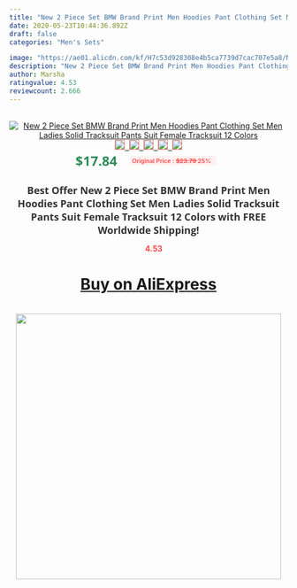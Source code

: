 ```yaml
---
title: "New 2 Piece Set BMW Brand Print Men Hoodies Pant Clothing Set Men Ladies Solid Tracksuit Pants Suit Female Tracksuit 12 Colors"
date: 2020-05-23T10:44:36.892Z
draft: false
categories: "Men's Sets"

image: "https://ae01.alicdn.com/kf/H7c53d928308e4b5ca7739d7cac707e5a8/New-2-Piece-Set-BMW-Brand-Print-Men-Hoodies-Pant-Clothing-Set-Men-Ladies-Solid-Tracksuit.jpg"
description: "New 2 Piece Set BMW Brand Print Men Hoodies Pant Clothing Set Men Ladies Solid Tracksuit Pants Suit Female Tracksuit 12 Colors"
author: Marsha
ratingvalue: 4.53
reviewcount: 2.666
---
```

<br>
<div style="text-align: center;">
<a href="https://s.click.aliexpress.com/e/_ABuKrL" target="_blank" rel="nofollow noopener noreferrer"><img alt="New 2 Piece Set BMW Brand Print Men Hoodies Pant Clothing Set Men Ladies Solid Tracksuit Pants Suit Female Tracksuit 12 Colors" class="magnifier-image" src="https://ae01.alicdn.com/kf/H7c53d928308e4b5ca7739d7cac707e5a8/New-2-Piece-Set-BMW-Brand-Print-Men-Hoodies-Pant-Clothing-Set-Men-Ladies-Solid-Tracksuit.jpg_640x640.jpg">
<br>
<img style="border:1px solid salmon" src="https://ae01.alicdn.com/kf/H7c53d928308e4b5ca7739d7cac707e5a8/New-2-Piece-Set-BMW-Brand-Print-Men-Hoodies-Pant-Clothing-Set-Men-Ladies-Solid-Tracksuit.jpg_120x120.jpg">&nbsp;&nbsp;<img style="border:1px solid salmon" src="https://ae01.alicdn.com/kf/H350b03f7bb9946d8b3c72fe9b92f2344n/New-2-Piece-Set-BMW-Brand-Print-Men-Hoodies-Pant-Clothing-Set-Men-Ladies-Solid-Tracksuit.jpg_120x120.jpg">&nbsp;&nbsp;<img style="border:1px solid salmon" src="https://ae01.alicdn.com/kf/H5a51f7cb9e2d4487929a6a530483621dS/New-2-Piece-Set-BMW-Brand-Print-Men-Hoodies-Pant-Clothing-Set-Men-Ladies-Solid-Tracksuit.jpg_120x120.jpg">&nbsp;&nbsp;<img style="border:1px solid salmon" src="https://ae01.alicdn.com/kf/H04c9dbe28ed2400eb044eb4eeea7e821b/New-2-Piece-Set-BMW-Brand-Print-Men-Hoodies-Pant-Clothing-Set-Men-Ladies-Solid-Tracksuit.jpg_120x120.jpg">&nbsp;&nbsp;<img style="border:1px solid salmon" src="https://ae01.alicdn.com/kf/Hc5b4b569bb5a43ed99820baf581eb8625/New-2-Piece-Set-BMW-Brand-Print-Men-Hoodies-Pant-Clothing-Set-Men-Ladies-Solid-Tracksuit.jpg_120x120.jpg"></a></div><br0>
<div style="text-align: center;"><span style="background-color: white; border: 0px; box-sizing: border-box; color: seagreen; display: inline-block; font-family: &quot;open sans&quot; , &quot;arial&quot; , &quot;helvetica&quot; , sans-serif , &quot;heiti&quot;; font-size: 24px; font-stretch: inherit; font-weight: 700; line-height: inherit; margin: 0px 10px 0px 0px; padding: 0px; vertical-align: middle;">$17.84 </span>
<span style="background: rgb(255 , 241 , 241); border-radius: 3px; border: 0px; box-sizing: border-box; color: #ff4747; display: inline-block; font-family: inherit; font-size: 12px; font-stretch: inherit; font-style: inherit; font-variant: inherit; font-weight: 600; line-height: inherit; margin: 0px; padding: 2px 5px; transform: scale(0.9); vertical-align: middle;">Original Price : <b style="text-decoration: line-through;">$23.79 </b> 25%&nbsp;&nbsp;</span></div>
<h1 style="color: #333333; display: inline-block; font-family: &quot;open sans&quot; , &quot;arial&quot; , &quot;helvetica&quot; , sans-serif , &quot;heiti&quot;; font-size: 18px; font-stretch: inherit; font-weight: 700; text-align: center;">Best Offer New 2 Piece Set BMW Brand Print Men Hoodies Pant Clothing Set Men Ladies Solid Tracksuit Pants Suit Female Tracksuit 12 Colors with FREE Worldwide Shipping!</h1>
<div style="color: #ff4747; text-align: center;">
<img src="https://4.bp.blogspot.com/-M0ZcTcb-5uY/XleCXlxnR4I/AAAAAAAAAEc/OrjgMkXV1oMQFaCRZj5HQwOCBcu3w1FegCPcBGAYYCw/s1600/star.png" style="height: 15px;">&nbsp;<b>4.53</b></div>
<div class="button_cont" align="center"><a class="buynow_a" href="https://s.click.aliexpress.com/e/_ABuKrL" target="_blank" rel="nofollow noopener noreferrer"><H1>Buy on AliExpress</H1></a></div><br>
<div class="separator" style="clear: both; text-align: center;">
<img src="https://lh3.googleusercontent.com/-pTy5HemUv9M/XlePHvY0dAI/AAAAAAAAAE4/0nX5iRUoIWY8eMW9Dpxeirr157OZliDIgCLcBGAsYHQ/s1600/badge.gif" width="480">
</div>
